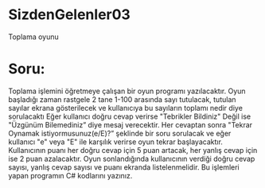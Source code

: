 # SizdenGelenler03
Toplama oyunu

# Soru:
Toplama işlemini öğretmeye çalışan bir oyun programı yazılacaktır. Oyun başladığı zaman
rastgele 2 tane 1-100 arasında sayı tutulacak, tutulan sayılar ekrana gösterilecek ve kullanıcıya bu
sayıların toplamı nedir diye sorulacaktı Eğer kullanıcı doğru cevap verirse "Tebrikler Bildiniz"
Değil ise "Üzgünüm Bilemediniz” diye mesaj verecektir. Her cevaptan sonra "Tekrar Oynamak
istiyormusunuz(e/E)?” şeklinde bir soru sorulacak ve eğer kullanıcı "e" veya "E" ile karşılık verirse
oyun tekrar başlayacaktır. Kullanıcının puanı her doğru cevap için 5 puan artacak, her yanlış cevap
için ise 2 puan azalacaktır. Oyun sonlandığında kullanıcının verdiği doğru cevap sayısı, yanlış cevap
sayısı ve puanı ekranda listelenmelidir. Bu işlemleri yapan programın C# kodlarını yazınız.
